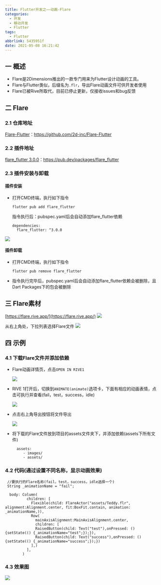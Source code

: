 ```yaml
---
title: Flutter开发之——动画-Flare
categories:
  - 开发
  - 移动开发
  - Flutter
tags:
  - Flutter
abbrlink: 5435951f
date: 2021-05-08 16:21:42
---
```

## 一 概述

* Flare是2Dimensions推出的一款专门用来为Flutter设计动画的工具。
* Flare与Flutter类似，后缀名为`.flr`，导出Flare动画文件可供开发者使用
* Flare已被Rive所取代，目前已停止更新，仅接收issues和bug反馈

<!--more-->

## 二 Flare

### 2.1 仓库地址

[Flare-Flutter](https://github.com/2d-inc/Flare-Flutter)：https://github.com/2d-inc/Flare-Flutter

### 2.2 插件地址

[flare_flutter 3.0.0](https://pub.dev/packages/flare_flutter)：https://pub.dev/packages/flare_flutter

###  2.3 插件安装与卸载

#### 插件安装

* 打开CMD终端，执行如下指令

  ```
  flutter pub add flare_flutter
  ```

  指令执行后：pubspec.yaml后会自动添加flare_flutter依赖

  ```
  dependencies:
    flare_flutter: ^3.0.0
  ```
![][1]

#### 插件卸载

* 打开CMD终端，执行如下指令

  ```
  flutter pub remove flare_flutter
  ```

* 指令执行完毕后，pubspec.yaml后会自动添加flare_flutter依赖会被删除，且Dart Packages下的包会被删除


## 三 Flare素材

[https://flare.rive.app/](https://flare.rive.app/)
![][2]

从右上角处，下拉列表选择Flare文件
![][3]

## 四 示例

### 4.1 下载Flare文件并添加依赖

* Flare动画详情页，点击`OPEN IN RIVE1`

  ![][4]
  
* RIVE 1打开后，切换到`ANIMATE(animate)`选项卡，下面有相应的动画表情，点击可执行并查看(fail，test，success，idle)

  ![][5]
  
* 点击右上角导出按钮将文件导出

  ![][6]
  
* 将下载的Flare文件放到项目的assets文件夹下，并添加依赖(assets下所有文件)

  ```
    assets:
       - images/
       - assets/
  ```

### 4.2 代码(通过设置不同名称，显示动画效果)

```
 //要执行的Flare名称(fail，test，success，idle选择一个)
 String _animationName = "fail";
 
  body: Column(
          children: [
            Flexible(child: FlareActor("assets/Teddy.flr", alignment:Alignment.center, fit:BoxFit.contain, animation: _animationName,)),
            Row(
              mainAxisAlignment:MainAxisAlignment.center,
              children: [
              RaisedButton(child: Text("test"),onPressed: (){setState(() {_animationName="test";});}),
              RaisedButton(child: Text("success"),onPressed: (){setState(() {_animationName="success";});})
            ],)
          ],
        )
```

### 4.3 效果图
![][7]




[1]:https://cdn.jsdelivr.net/gh/PGzxc/CDN@master/blog-flutter/flutter-flare-plugin.png
[2]:https://cdn.jsdelivr.net/gh/PGzxc/CDN@master/blog-flutter/flutter-flare-resource-web.png
[3]:https://cdn.jsdelivr.net/gh/PGzxc/CDN@master/blog-flutter/flutter-flare-resource-select.png
[4]:https://cdn.jsdelivr.net/gh/PGzxc/CDN@master/blog-flutter/flutter-flare-open-in-rive1.png
[5]:https://cdn.jsdelivr.net/gh/PGzxc/CDN@master/blog-flutter/flutter-flare-animate-qiehuan.gif
[6]:https://cdn.jsdelivr.net/gh/PGzxc/CDN@master/blog-flutter/flutter-flare-animate-download.gif
[7]:https://cdn.jsdelivr.net/gh/PGzxc/CDN@master/blog-flutter/flutter-flare-animate-result.gif